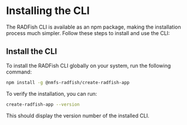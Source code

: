 # Installing the CLI

The RADFish CLI is available as an npm package, making the installation process much simpler. Follow these steps to install and use the CLI:

## Install the CLI

To install the RADFish CLI globally on your system, run the following command:

```bash
npm install -g @nmfs-radfish/create-radfish-app
```

To verify the installation, you can run:

```bash
create-radfish-app --version
```

This should display the version number of the installed CLI.

